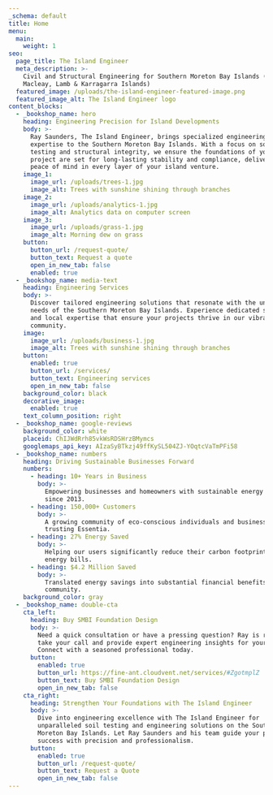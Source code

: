 ```yaml
---
_schema: default
title: Home
menu:
  main:
    weight: 1
seo:
  page_title: The Island Engineer
  meta_description: >-
    Civil and Structural Engineering for Southern Moreton Bay Islands (Russell,
    Macleay, Lamb & Karragarra Islands)
  featured_image: /uploads/the-island-engineer-featured-image.png
  featured_image_alt: The Island Engineer logo
content_blocks:
  - _bookshop_name: hero
    heading: Engineering Precision for Island Developments
    body: >-
      Ray Saunders, The Island Engineer, brings specialized engineering
      expertise to the Southern Moreton Bay Islands. With a focus on soil
      testing and structural integrity, we ensure the foundations of your
      project are set for long-lasting stability and compliance, delivering
      peace of mind in every layer of your island venture.
    image_1:
      image_url: /uploads/trees-1.jpg
      image_alt: Trees with sunshine shining through branches
    image_2:
      image_url: /uploads/analytics-1.jpg
      image_alt: Analytics data on computer screen
    image_3:
      image_url: /uploads/grass-1.jpg
      image_alt: Morning dew on grass
    button:
      button_url: /request-quote/
      button_text: Request a quote
      open_in_new_tab: false
      enabled: true
  - _bookshop_name: media-text
    heading: Engineering Services
    body: >-
      Discover tailored engineering solutions that resonate with the unique
      needs of the Southern Moreton Bay Islands. Experience dedicated service
      and local expertise that ensure your projects thrive in our vibrant island
      community.
    image:
      image_url: /uploads/business-1.jpg
      image_alt: Trees with sunshine shining through branches
    button:
      enabled: true
      button_url: /services/
      button_text: Engineering services
      open_in_new_tab: false
    background_color: black
    decorative_image:
      enabled: true
    text_column_position: right
  - _bookshop_name: google-reviews
    background_color: white
    placeid: ChIJWdRrh85vkWsRDSHrzBMymcs
    googlemaps_api_key: AIzaSyBTkzj49ffKySL504ZJ-YOqtcVaTmPFi58
  - _bookshop_name: numbers
    heading: Driving Sustainable Businesses Forward
    numbers:
      - heading: 10+ Years in Business
        body: >-
          Empowering businesses and homeowners with sustainable energy solutions
          since 2013.
      - heading: 150,000+ Customers
        body: >-
          A growing community of eco-conscious individuals and businesses
          trusting Essentia.
      - heading: 27% Energy Saved
        body: >-
          Helping our users significantly reduce their carbon footprint and
          energy bills.
      - heading: $4.2 Million Saved
        body: >-
          Translated energy savings into substantial financial benefits for our
          community.
    background_color: gray
  - _bookshop_name: double-cta
    cta_left:
      heading: Buy SMBI Foundation Design
      body: >-
        Need a quick consultation or have a pressing question? Ray is ready to
        take your call and provide expert engineering insights for your project.
        Connect with a seasoned professional today.
      button:
        enabled: true
        button_url: https://fine-ant.cloudvent.net/services/#ZgotmplZ
        button_text: Buy SMBI Foundation Design
        open_in_new_tab: false
    cta_right:
      heading: Strengthen Your Foundations with The Island Engineer
      body: >-
        Dive into engineering excellence with The Island Engineer for
        unparalleled soil testing and engineering solutions on the Southern
        Moreton Bay Islands. Let Ray Saunders and his team guide your project to
        success with precision and professionalism.
      button:
        enabled: true
        button_url: /request-quote/
        button_text: Request a Quote
        open_in_new_tab: false
---
```

